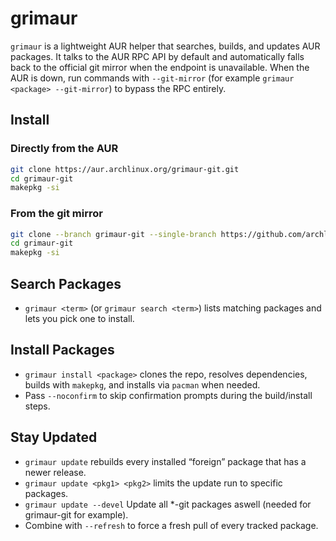 # grimaur

`grimaur` is a lightweight AUR helper that searches, builds, and updates AUR packages. It talks to the AUR RPC API by default and automatically falls back to the official git mirror when the endpoint is unavailable. When the AUR is down, run commands with `--git-mirror` (for example `grimaur <package> --git-mirror`) to bypass the RPC entirely.

## Install
### Directly from the AUR
   ```bash
   git clone https://aur.archlinux.org/grimaur-git.git
   cd grimaur-git
   makepkg -si
   ```

### From the git mirror
   ```bash
   git clone --branch grimaur-git --single-branch https://github.com/archlinux/aur.git grimaur-git
   cd grimaur-git
   makepkg -si
   ```
   

## Search Packages
- `grimaur <term>` (or `grimaur search <term>`) lists matching packages and lets you pick one to install.

## Install Packages
- `grimaur install <package>` clones the repo, resolves dependencies, builds with `makepkg`, and installs via `pacman` when needed.
- Pass `--noconfirm` to skip confirmation prompts during the build/install steps.

## Stay Updated
- `grimaur update` rebuilds every installed “foreign” package that has a newer release.
- `grimaur update <pkg1> <pkg2>` limits the update run to specific packages.
- `grimaur update --devel` Update all *-git packages aswell (needed for grimaur-git for example).
- Combine with `--refresh` to force a fresh pull of every tracked package.
